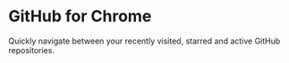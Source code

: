 # GitHub for Chrome

Quickly navigate between your recently visited, starred and active GitHub repositories.
